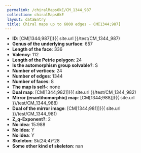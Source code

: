 ```yaml
--- 
 permalink: /chiralMaps6kE/CM_1344_987 
 collection: chiralMaps6kE
 layout: dataEntry
 title: Chiral maps up to 6000 edges - CM[1344;987]
---
```


- **ID**: [CM[1344;987]]({{ site.url }}/test/CM_1344_987)
- **Genus of the underlying surface**: 657
- **Length of the face**: 336
- **Valency**: 112
- **Length of the Petrie polygon**: 24
- **Is the automorphism group solvable?**: S
- **Number of vertices**: 24
- **Number of edges**: 1344
- **Number of faces**: 8
- **The map is self-**: none
- **Dual map**: [CM[1344;982]]({{ site.url }}/test/CM_1344_982)
- **Mirror (enantihomorphic) map**: [CM[1344;988]]({{ site.url }}/test/CM_1344_988)
- **Dual of the mirror image**: [CM[1344;981]]({{ site.url }}/test/CM_1344_981)
- **Z_q-Exponent?**: 2
- **No idea**:  15:988
- **No idea**: Y
- **No idea**: Y
- **Skeleton**: Sk(24;4)^28
- **Some other kind of skeleton**: nan
